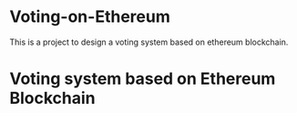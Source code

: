 # Voting-on-Ethereum
This is a project to design a voting system based on ethereum blockchain.
# Voting system based on Ethereum Blockchain
